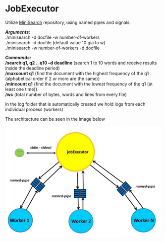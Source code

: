 # JobExecutor
Utilize [MiniSearch](https://github.com/taggelos/MiniSearch) repository, using named pipes and signals.

<b><i> Arguments: </i></b> <br/>
./minisearch -d docfile -w number-of-workers  <br/>
./minisearch -d docfile (default value 10 gia to w)  <br/>
./minisearch -w number-of-workers -d docfile  <br/>

<b><i> Commands: </i></b> <br/>
<b>/search q1, q2 .. q10 –d deadline</b> (search 1 to 10 words and receive results inside the deadline period) <br/>
<b>/maxcount q1</b>                   {find the document with the highest frequency of the q1 (alphabetical order if 2 or more are the same)} <br/>
<b>/mincount q1</b>                {find the document with the lowest frequency of the q1 (at least one time)} <br/>
<b>/wc</b>                   (total number of bytes, words and lines from every file) <br/>

In the log folder that is automatically created we hold logs from each individual process (workers)

The architecture can be seen in the image below

![Image](images/architecture.png)
